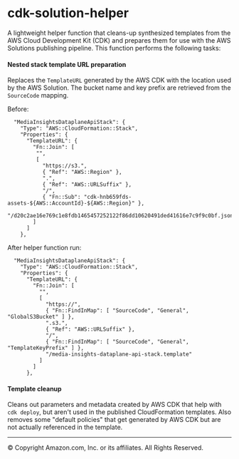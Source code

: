# cdk-solution-helper

A lightweight helper function that cleans-up synthesized templates from the AWS Cloud Development Kit (CDK) and prepares
them for use with the AWS Solutions publishing pipeline. This function performs the following tasks:

#### Nested stack template URL preparation

Replaces the `TemplateURL` generated by the AWS CDK with the location used by the AWS Solution.
The bucket name and key prefix are retrieved from the `SourceCode` mapping.

Before:

```
  "MediaInsightsDataplaneApiStack": {
    "Type": "AWS::CloudFormation::Stack",
    "Properties": {
      "TemplateURL": {
        "Fn::Join": [
         "",
         [
           "https://s3.",
           { "Ref": "AWS::Region" },
           ".",
           { "Ref": "AWS::URLSuffix" },
           "/",
           { "Fn::Sub": "cdk-hnb659fds-assets-${AWS::AccountId}-${AWS::Region}" },
           "/d20c2ae16e769c1e8fdb1465457252122f86dd10620491ded41616e7c9f9c0bf.json"
        ]
      ]
    },
```

After helper function run:

```
  "MediaInsightsDataplaneApiStack": {
    "Type": "AWS::CloudFormation::Stack",
    "Properties": {
      "TemplateURL": {
        "Fn::Join": [
          "",
          [
            "https://",
            { "Fn::FindInMap": [ "SourceCode", "General", "GlobalS3Bucket" ] },
            ".s3.",
            { "Ref": "AWS::URLSuffix" },
            "/",
            { "Fn::FindInMap": [ "SourceCode", "General", "TemplateKeyPrefix" ] },
            "/media-insights-dataplane-api-stack.template"
          ]
        ]
      },
```


#### Template cleanup

Cleans out parameters and metadata created by AWS CDK that help with `cdk deploy`, but aren't used in the
published CloudFormation templates. Also removes some "default policies" that get generated by AWS CDK but
are not actually referenced in the template.

***
&copy; Copyright Amazon.com, Inc. or its affiliates. All Rights Reserved.
